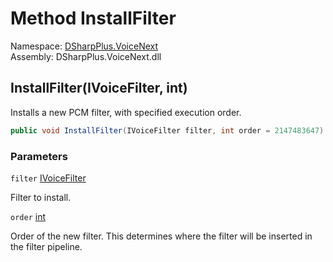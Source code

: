 # Method InstallFilter

Namespace: [DSharpPlus.VoiceNext](DSharpPlus.VoiceNext.md)  
Assembly: DSharpPlus.VoiceNext.dll

## <a id="DSharpPlus_VoiceNext_VoiceTransmitSink_InstallFilter_DSharpPlus_VoiceNext_IVoiceFilter_System_Int32_"></a>InstallFilter\(IVoiceFilter, int\)

Installs a new PCM filter, with specified execution order.

```csharp
public void InstallFilter(IVoiceFilter filter, int order = 2147483647)
```

### Parameters

`filter` [IVoiceFilter](DSharpPlus.VoiceNext.IVoiceFilter.md)

Filter to install.

`order` [int](https://learn.microsoft.com/dotnet/api/system.int32)

Order of the new filter. This determines where the filter will be inserted in the filter pipeline.

